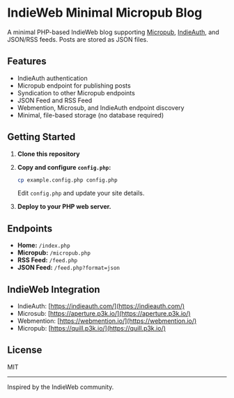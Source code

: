 # IndieWeb Minimal Micropub Blog

A minimal PHP-based IndieWeb blog supporting [Micropub](https://indieweb.org/Micropub), [IndieAuth](https://indieweb.org/IndieAuth), and JSON/RSS feeds. Posts are stored as JSON files.

## Features

- IndieAuth authentication
- Micropub endpoint for publishing posts
- Syndication to other Micropub endpoints
- JSON Feed and RSS Feed
- Webmention, Microsub, and IndieAuth endpoint discovery
- Minimal, file-based storage (no database required)

## Getting Started

1. **Clone this repository**

2. **Copy and configure `config.php`:**
   ```sh
   cp example.config.php config.php
   ```
   Edit `config.php` and update your site details.

3. **Deploy to your PHP web server.**

## Endpoints

- **Home:** `/index.php`
- **Micropub:** `/micropub.php`
- **RSS Feed:** `/feed.php`
- **JSON Feed:** `/feed.php?format=json`

## IndieWeb Integration

- IndieAuth: [https://indieauth.com/](https://indieauth.com/)
- Microsub: [https://aperture.p3k.io/](https://aperture.p3k.io/)
- Webmention: [https://webmention.io/](https://webmention.io/)
- Micropub: [https://quill.p3k.io/](https://quill.p3k.io/)

## License

MIT

---

Inspired by the IndieWeb community.